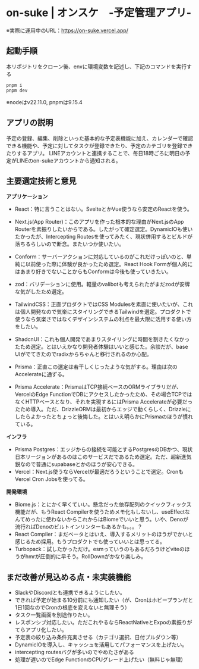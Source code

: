 # on-suke | オンスケ　-予定管理アプリ-

※実際に運用中のURL：https://on-suke.vercel.app/

## 起動手順
本リポジトリをクローン後、envに環境変数を記述し、下記のコマンドを実行する

```
pnpm i
pnpm dev
```

※nodeはv22.11.0, pnpmは9.15.4

## アプリの説明
予定の登録、編集、削除といった基本的な予定表機能に加え、カレンダーで確認できる機能や、予定に対してタスクが登録できたり、予定のカテゴリを登録できたりするアプリ。
LINEアカウントと連携することで、毎日18時ごろに明日の予定がLINEのon-sukeアカウントから通知される。

## 主要選定技術と意見

**アプリケーション**
- React：特に言うことはない。SvelteとかVue使うなら安定のReactを使う。

- Next.js(App Router)：このアプリを作った根本的な理由がNext.jsのApp Routerを素振りしたいからである。したがって確定選定。DynamicIOも使いたかったが、Intercepting Routesを使ってみたく、現状併用するとビルドが落ちるらしいので断念。またいつか使いたい。

- Conform：サーバーアクションに対応しているのがこれだけっぽいのと、単純に以前使った際に体験が良かったため選定。React Hook Formが個人的にはあまり好きでないことからもConformは今後も使っていきたい。

- zod：バリデーションに使用。軽量のvalibotも考えられたがまだzodが安牌な気がしたため選定。

- TailwindCSS：正直プロダクトではCSS Modulesを素直に使いたいが、これは個人開発なので気楽にスタイリングできるTailwindを選定。プロダクトで使うなら気楽さではなくデザインシステムの利点を最大限に活用する使い方をしたい。

- ShadcnUI：これも個人開発であまりスタイリングに時間を割きたくなかったため選定。とはいえかなり開発者体験はいいと感じた。余談だが、base UIがでてきたのでradixからちゃんと移行されるのか心配。

- Prisma：正直この選定は若干しくじったような気がする。理由は次のAccelerateに通ずる。

- Prisma Accelerate：PrismaはTCP接続ベースのORMライブラリだが、VercelのEdge FunctionでDBにアクセスしたかったため、その場合TCPではなくHTTPベースとなり、それを実現するにはPrisma Accelerateが必要だったため導入。ただ、DrizzleORMは最初からエッジで動くらしく、Drizzleにしたらよかったとちょっと後悔した。とはいえ明らかにPrismaのほうが慣れている。

**インフラ**
- Prisma Postgres：エッジからの接続を可能とするPostgresのDBかつ、現状日本リージョンがあるのはこのサービスだであるため選定。ただ、超新進気鋭なので普通にsupabaseとかのほうが安心できる。
- Vercel：Next.js使うならVercelが最適だろうということで選定。CronもVercel Cron Jobsを使ってる。

**開発環境**
- Biome.js：とにかく早くていい。懸念だった依存配列のクイックフィックス機能だが、もうReact Compilerを使うためメモ化もしないし、useEffectなんてめったに使わないからこれからはBiomeでいいと思う。いや、Denoが流行ればDenoのビルトインリンターもあるかも。。。？
- React Compiler：まだベータとはいえ、導入するメリットのほうがでかいと感じるため採用。もうプロダクトでも使っていいとは思ってる。
- Turbopack：試したかっただけ。esmっていうのもあるだろうけどviteのほうがhmrが圧倒的に早そう。RollDownがかなり楽しみ。

## まだ改善が見込める点・未実装機能
- SlackやDiscordとも連携できるようにしたい。
- できれば予定が始まる10分前にも通知したい（が、Cronはホビープランだと1日1回なのでCronの根底を変えないと無理そう）
- タスク一覧画面を別途作りたい。
- レスポンシブ対応したい。ただこれやるならReactNativeとExpoの素振りがてらアプリ化したい。
- 予定表の絞り込み条件充実させる（カテゴリ選択、日付プルダウン等）
- DynamicIOを導入し、キャッシュを活用してパフォーマンスを上げたい。
- intercepting routesバグが多いのでやめたさがある
- 処理が遅いのでEdge FunctionのCPUグレード上げたい（無料じゃ無理）

